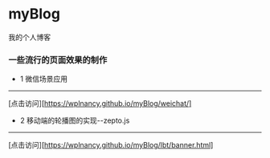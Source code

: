 # myBlog
我的个人博客
### 一些流行的页面效果的制作
* 1 微信场景应用
***
[点击访问][https://wplnancy.github.io/myBlog/weichat/]

* 2 移动端的轮播图的实现--zepto.js
***
[点击访问][https://wplnancy.github.io/myBlog/lbt/banner.html]




